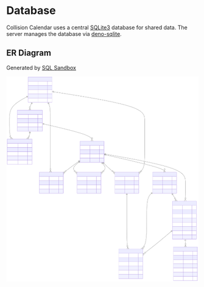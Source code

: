 # Database

Collision Calendar uses a central [SQLite3](https://sqlite.org/index.html)
database for shared data. The server manages the database via
[deno-sqlite](https://deno.land/x/sqlite@v3.9.1).

## ER Diagram

Generated by [SQL Sandbox](https://www.convertcsv.com/sqlite-online.htm)

![ER Diagram](img/erd.svg)
